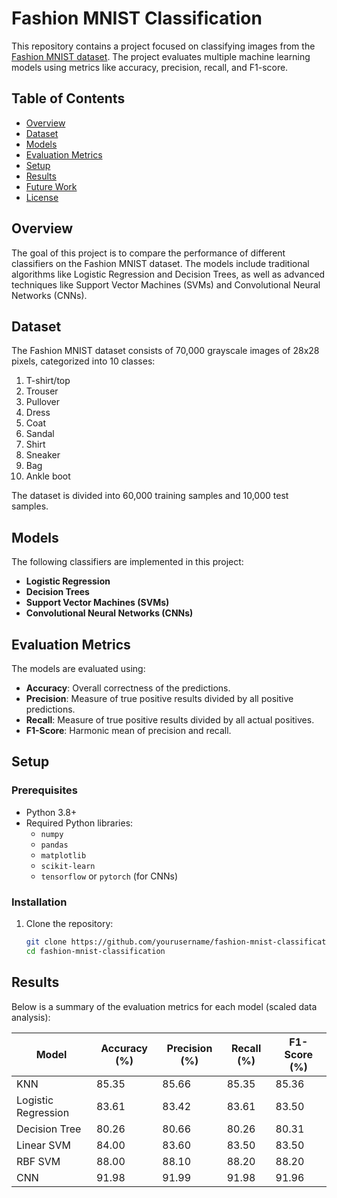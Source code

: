 # Fashion MNIST Classification

This repository contains a project focused on classifying images from the [Fashion MNIST dataset](https://github.com/zalandoresearch/fashion-mnist). The project evaluates multiple machine learning models using metrics like accuracy, precision, recall, and F1-score.

## Table of Contents
- [Overview](#overview)
- [Dataset](#dataset)
- [Models](#models)
- [Evaluation Metrics](#evaluation-metrics)
- [Setup](#setup)
- [Results](#results)
- [Future Work](#future-work)
- [License](#license)

## Overview
The goal of this project is to compare the performance of different classifiers on the Fashion MNIST dataset. The models include traditional algorithms like Logistic Regression and Decision Trees, as well as advanced techniques like Support Vector Machines (SVMs) and Convolutional Neural Networks (CNNs).

## Dataset
The Fashion MNIST dataset consists of 70,000 grayscale images of 28x28 pixels, categorized into 10 classes:
1. T-shirt/top  
2. Trouser  
3. Pullover  
4. Dress  
5. Coat  
6. Sandal  
7. Shirt  
8. Sneaker  
9. Bag  
10. Ankle boot  

The dataset is divided into 60,000 training samples and 10,000 test samples.

## Models
The following classifiers are implemented in this project:
- **Logistic Regression**
- **Decision Trees**
- **Support Vector Machines (SVMs)**
- **Convolutional Neural Networks (CNNs)**

## Evaluation Metrics
The models are evaluated using:
- **Accuracy**: Overall correctness of the predictions.
- **Precision**: Measure of true positive results divided by all positive predictions.
- **Recall**: Measure of true positive results divided by all actual positives.
- **F1-Score**: Harmonic mean of precision and recall.

## Setup
### Prerequisites
- Python 3.8+
- Required Python libraries:
  - `numpy`
  - `pandas`
  - `matplotlib`
  - `scikit-learn`
  - `tensorflow` or `pytorch` (for CNNs)

### Installation
1. Clone the repository:
   ```bash
   git clone https://github.com/yourusername/fashion-mnist-classification.git
   cd fashion-mnist-classification

## Results
Below is a summary of the evaluation metrics for each model (scaled data analysis):

| Model             | Accuracy (%) | Precision (%) | Recall (%) | F1-Score (%) |
|-------------------|--------------|---------------|------------|--------------|
| KNN               | 85.35        | 85.66         | 85.35      | 85.36        |
| Logistic Regression | 83.61      | 83.42         | 83.61      | 83.50        |
| Decision Tree     | 80.26        | 80.66         | 80.26      | 80.31        |
| Linear SVM        | 84.00        | 83.60         | 83.50      | 83.50        |
| RBF SVM           | 88.00        | 88.10         | 88.20      | 88.20        |
| CNN               | 91.98        | 91.99         | 91.98      | 91.96        |
